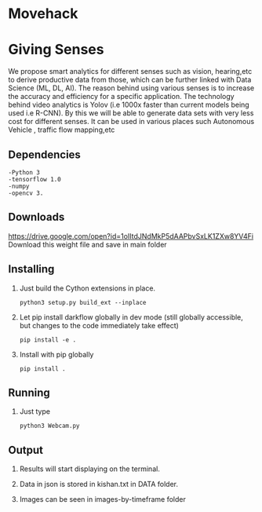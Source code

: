 # Movehack
# Giving Senses
 We propose smart analytics for different senses such as vision, hearing,etc to derive productive data from those, which can be further linked with Data Science (ML, DL, AI). The reason behind using various senses is to increase the accuracy and efficiency for a specific application. The technology behind video analytics is Yolov (i.e 1000x faster than current models being used i.e R-CNN). By this we will be able to generate data sets with very less cost for different senses. It can be used in various places such Autonomous Vehicle  , traffic flow mapping,etc

## Dependencies

    -Python 3
    -tensorflow 1.0
    -numpy
    -opencv 3.

## Downloads
https://drive.google.com/open?id=1oIItdJNdMkP5dAAPbvSxLK1ZXw8YV4Fi
Download this weight file and save in main folder

## Installing

1. Just build the Cython extensions in place. 
    ```
    python3 setup.py build_ext --inplace
    ```

2. Let pip install darkflow globally in dev mode (still globally accessible, but changes to the code immediately take effect)
    ```
    pip install -e .
    ```

3. Install with pip globally
    ```
    pip install .
    ```

## Running
1. Just type
    ```
    python3 Webcam.py
    ```
    
## Output
1. Results will start displaying on the terminal.

2. Data in json is stored in kishan.txt in DATA folder.

3. Images can be seen in images-by-timeframe folder



